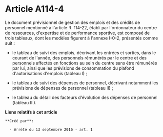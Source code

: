 # Article A114-4

Le document prévisionnel de gestion des emplois et des crédits de personnel mentionné à l'article R. 114-22, établi par
l'ordonnateur du centre de ressources, d'expertise et de performance sportive, est composé de trois tableaux, dont les
modèles figurent à l'annexe I-0-2, présentés comme suit : 

- le tableau de suivi des emplois, décrivant les entrées et sorties, dans le courant de l'année, des personnels rémunérés par
le centre et des personnels affectés en fonctions au sein du centre sans être rémunérés par lui, ainsi que les prévisions de
consommation du plafond d'autorisations d'emplois (tableau I) ; 

- le tableau de suivi des dépenses de personnel, décrivant notamment les prévisions de dépenses de personnel (tableau II) ; 

- le tableau du détail des facteurs d'évolution des dépenses de personnel (tableau III).

**Liens relatifs à cet article**

	**Créé par**:

	  - Arrêté du 13 septembre 2016 - art. 1
